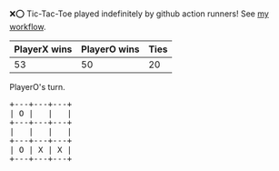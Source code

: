 :x::o: Tic-Tac-Toe played indefinitely by github action runners! See [my workflow](.github/workflows/play.yaml).

|PlayerX wins|PlayerO wins|Ties|
|-|-|-|
|53|50|20|

PlayerO's turn.

<pre>
+---+---+---+
| O |   |   |
+---+---+---+
|   |   |   |
+---+---+---+
| O | X | X |
+---+---+---+
</pre>